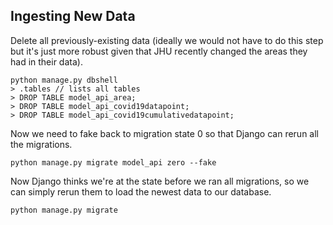 ## Ingesting New Data

Delete all previously-existing data (ideally we would not have to do this step 
but it's just more robust given that JHU recently changed the areas they had
in their data).
```
python manage.py dbshell
> .tables // lists all tables
> DROP TABLE model_api_area;
> DROP TABLE model_api_covid19datapoint;
> DROP TABLE model_api_covid19cumulativedatapoint;
```
Now we need to fake back to migration state 0 so that Django can rerun all the 
migrations.
```
python manage.py migrate model_api zero --fake
```
Now Django thinks we're at the state before we ran all migrations, so we can
simply rerun them to load the newest data to our database.
```
python manage.py migrate
```
